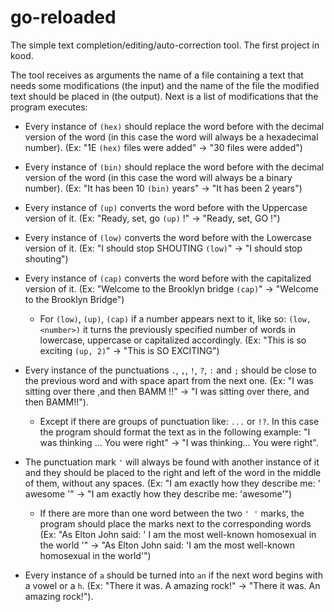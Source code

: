 # go-reloaded

The simple text completion/editing/auto-correction tool.
The first project in kood.

The tool receives as arguments the name of a file containing a text that needs some modifications (the input) and the name of the file the modified text should be placed in (the output). Next is a list of modifications that the program executes:

- Every instance of `(hex)` should replace the word before with the decimal version of the word (in this case the word will always be a hexadecimal number). (Ex: "1E `(hex)` files were added" -> "30 files were added")

- Every instance of `(bin)` should replace the word before with the decimal version of the word (in this case the word will always be a binary number). (Ex: "It has been 10 `(bin)` years" -> "It has been 2 years")

- Every instance of `(up)` converts the word before with the Uppercase version of it. (Ex: "Ready, set, go `(up)` !" -> "Ready, set, GO !")

- Every instance of `(low)` converts the word before with the Lowercase version of it. (Ex: "I should stop SHOUTING `(low)`" -> "I should stop shouting")

- Every instance of `(cap)` converts the word before with the capitalized version of it. (Ex: "Welcome to the Brooklyn bridge `(cap)`" -> "Welcome to the Brooklyn Bridge")

    - For `(low)`, `(up)`, `(cap)` if a number appears next to it, like so: `(low, <number>)` it turns the previously specified number of words in lowercase, uppercase or capitalized accordingly. (Ex: "This is so exciting `(up, 2)`" -> "This is SO EXCITING")

- Every instance of the punctuations `.`, `,`, `!`, `?`, `:` and `;` should be close to the previous word and with space apart from the next one. (Ex: "I was sitting over there ,and then BAMM !!" -> "I was sitting over there, and then BAMM!!").

    - Except if there are groups of punctuation like: `...` or `!?`. In this case the program should format the text as in the following example: "I was thinking ... You were right" -> "I was thinking... You were right".

- The punctuation mark `'` will always be found with another instance of it and they should be placed to the right and left of the word in the middle of them, without any spaces. (Ex: "I am exactly how they describe me: ' awesome '" -> "I am exactly how they describe me: 'awesome'")

    - If there are more than one word between the two `' '` marks, the program should place the marks next to the corresponding words (Ex: "As Elton John said: ' I am the most well-known homosexual in the world '" -> "As Elton John said: 'I am the most well-known homosexual in the world'")

- Every instance of `a` should be turned into `an` if the next word begins with a vowel or a `h`. (Ex: "There it was. A amazing rock!" -> "There it was. An amazing rock!").